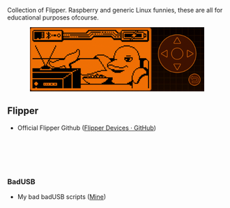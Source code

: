 Collection of Flipper. Raspberry and generic Linux funnies, these are all for educational purposes ofcourse.

<p align="center">
  <img src="assets/animate.gif" width="400" alt="accessibility text">
</p>

## Flipper

- Official Flipper Github ([Flipper Devices · GitHub](https://github.com/flipperdevices))
  
  </br>
  
  </br>
  
  </br>
  
  </br>

### BadUSB

- My bad badUSB scripts ([Mine](https://github.com/mexersus/flipperme/tree/main/badUSB))
